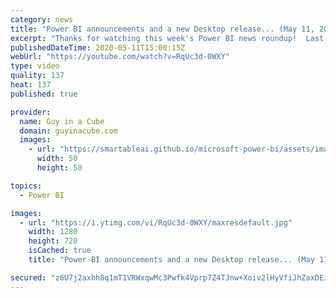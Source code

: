 ```yaml
---
category: news
title: "Power BI announcements and a new Desktop release... (May 11, 2020)"
excerpt: "Thanks for watching this week's Power BI news roundup!  Last weeks roundup: https://guyinacu.be/roundup178  🔴 MBAS Recap Live Stream Replay: https://guyinacu.be/mbas2020recap  📢 Become a member: https://guyinacu.be/membership   *******************  Want to take your Power BI skills to the next level?"
publishedDateTime: 2020-05-11T15:00:15Z
webUrl: "https://youtube.com/watch?v=RqUc3d-0WXY"
type: video
quality: 137
heat: 137
published: true

provider:
  name: Guy in a Cube
  domain: guyinacube.com
  images:
    - url: "https://smartableai.github.io/microsoft-power-bi/assets/images/organizations/guyinacube.com-50x50.jpg"
      width: 50
      height: 50

topics:
  - Power BI

images:
  - url: "https://i.ytimg.com/vi/RqUc3d-0WXY/maxresdefault.jpg"
    width: 1280
    height: 720
    isCached: true
    title: "Power BI announcements and a new Desktop release... (May 11, 2020)"

secured: "z6U7j2axhh8q1mT1VRWxqwMc3Pwfk4Vprp7Z4TJnw+Xoiv2lHyVfiJhZaxDEJYOHC2PjI36qN7CtVmp7Cq0WyXk3C/gLs2k6p0SUnyz7lvZyyy5Nnm3epoZoGUJrJ8/kYl4clN0Qfg0XyAaND30z5u0vmTRrI4GEN75sS1tmOWgpthwy5qcA9bejsYAiFFRnyubx485u/6GPGIbkoxm12rDtjuEtcDbtJ6obPwjR1I4zlyVTdWKcN1WOITnEzt5ZueT0az9YOuWo2Hu3ZVaAnPjFqIosCUPuuMxUB7uNFuxN/8XyqwrbICK1NDLdJXLmWLpiT8Rv6oQtSwZ/hhCSsA==;37hv6xFCgypYz+mAq4JLxQ=="
---
```


